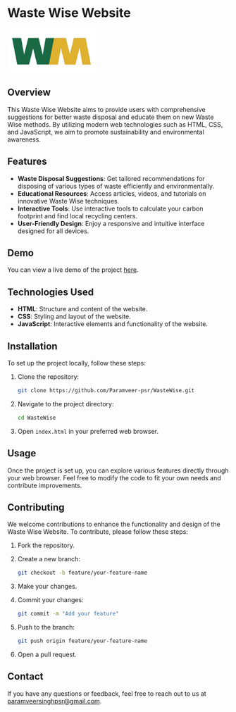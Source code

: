 # Waste Wise Website

<img src="assets\img\clients\logo.png" alt="Image description" style="width: 200px; height: 100px;">

## Overview

This Waste Wise Website aims to provide users with comprehensive suggestions for better waste disposal and educate them on new Waste Wise methods. By utilizing modern web technologies such as HTML, CSS, and JavaScript, we aim to promote sustainability and environmental awareness.

## Features

- **Waste Disposal Suggestions**: Get tailored recommendations for disposing of various types of waste efficiently and environmentally.
- **Educational Resources**: Access articles, videos, and tutorials on innovative Waste Wise techniques.
- **Interactive Tools**: Use interactive tools to calculate your carbon footprint and find local recycling centers.
- **User-Friendly Design**: Enjoy a responsive and intuitive interface designed for all devices.

## Demo

You can view a live demo of the project [here](#).

## Technologies Used

- **HTML**: Structure and content of the website.
- **CSS**: Styling and layout of the website.
- **JavaScript**: Interactive elements and functionality of the website.

## Installation

To set up the project locally, follow these steps:

1. Clone the repository:

   ```bash
   git clone https://github.com/Paramveer-psr/WasteWise.git
   ```

2. Navigate to the project directory:

   ```bash
   cd WasteWise
   ```

3. Open `index.html` in your preferred web browser.

## Usage

Once the project is set up, you can explore various features directly through your web browser. Feel free to modify the code to fit your own needs and contribute improvements.

## Contributing

We welcome contributions to enhance the functionality and design of the Waste Wise Website. To contribute, please follow these steps:

1. Fork the repository.
2. Create a new branch:

   ```bash
   git checkout -b feature/your-feature-name
   ```

3. Make your changes.
4. Commit your changes:

   ```bash
   git commit -m "Add your feature"
   ```

5. Push to the branch:

   ```bash
   git push origin feature/your-feature-name
   ```

6. Open a pull request.

## Contact

If you have any questions or feedback, feel free to reach out to us at [paramveersinghpsr@gmail.com](mailto:paramveersinghpsr@gmail.com).
